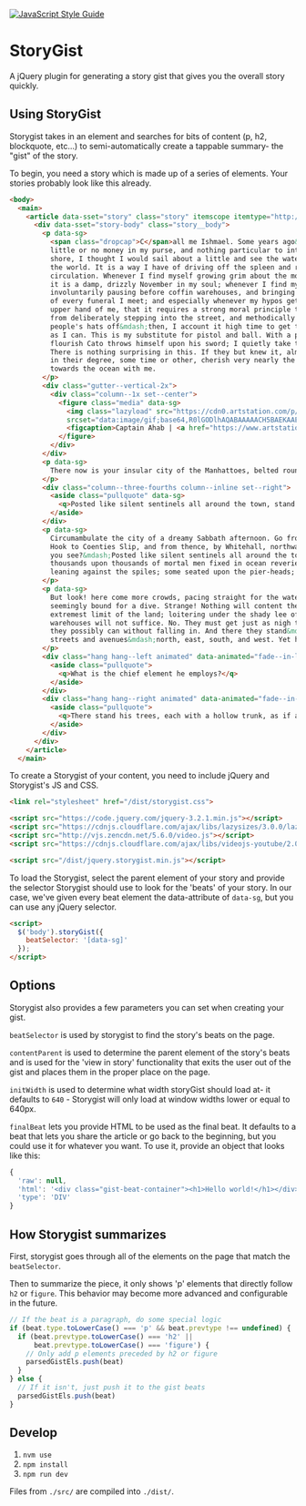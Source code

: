 [![JavaScript Style Guide](https://img.shields.io/badge/code_style-standard-brightgreen.svg)](https://standardjs.com)

# StoryGist
A jQuery plugin for generating a story gist that gives you the overall story quickly.

## Using StoryGist
Storygist takes in an element and searches for bits of content (p, h2, blockquote, etc...) to semi-automatically create a tappable summary- the "gist" of the story.

To begin, you need a story which is made up of a series of elements. Your stories probably look like this already.

```html
<body>
  <main>
    <article data-sset="story" class="story" itemscope itemtype="http://schema.org/NewsArticle">
      <div data-sset="story-body" class="story__body">
        <p data-sg>
          <span class="dropcap">C</span>all me Ishmael. Some years ago&mdash;never mind how long precisely&mdash;having
          little or no money in my purse, and nothing particular to interest me on
          shore, I thought I would sail about a little and see the watery part of
          the world. It is a way I have of driving off the spleen and regulating the
          circulation. Whenever I find myself growing grim about the mouth; whenever
          it is a damp, drizzly November in my soul; whenever I find myself
          involuntarily pausing before coffin warehouses, and bringing up the rear
          of every funeral I meet; and especially whenever my hypos get such an
          upper hand of me, that it requires a strong moral principle to prevent me
          from deliberately stepping into the street, and methodically knocking
          people's hats off&mdash;then, I account it high time to get to sea as soon
          as I can. This is my substitute for pistol and ball. With a philosophical
          flourish Cato throws himself upon his sword; I quietly take to the ship.
          There is nothing surprising in this. If they but knew it, almost all men
          in their degree, some time or other, cherish very nearly the same feelings
          towards the ocean with me.
        </p>
        <div class="gutter--vertical-2x">
          <div class="column--1x set--center">
            <figure class="media" data-sg>
              <img class="lazyload" src="https://cdn0.artstation.com/p/assets/images/images/001/211/240/large/carlos-caminha-mobydick-ahab.jpg?1442278402" data-srcset="https://cdn0.artstation.com/p/assets/images/images/001/211/240/large/carlos-caminha-mobydick-ahab.jpg?1442278402"
              srcset="data:image/gif;base64,R0lGODlhAQABAAAAACH5BAEKAAEALAAAAAABAAEAAAICTAEAOw==" alt="Alt Text">
              <figcaption>Captain Ahab | <a href="https://www.artstation.com/artwork/98doQ">Carlos Caminha</a></figcaption>
            </figure>
          </div>
        </div>
        <p data-sg>
          There now is your insular city of the Manhattoes, belted round by wharves as Indian isles by coral reefs&mdash;commerce surrounds it with her surf. Right and left, the streets take you waterward. Its extreme downtown is the battery, where that noble mole is washed by waves, and cooled by breezes, which a few hours previous were out of sight of land. Look at the crowds of water-gazers there.
        </p>
        <div class="column--three-fourths column--inline set--right">
          <aside class="pullquote" data-sg>
            <q>Posted like silent sentinels all around the town, stand thousands upon thousands of mortal men fixed in ocean reveries.</q>
          </aside>
        </div>
        <p data-sg>
          Circumambulate the city of a dreamy Sabbath afternoon. Go from Corlears
          Hook to Coenties Slip, and from thence, by Whitehall, northward. What do
          you see?&mdash;Posted like silent sentinels all around the town, stand
          thousands upon thousands of mortal men fixed in ocean reveries. Some
          leaning against the spiles; some seated upon the pier-heads; some looking over the bulwarks of ships from China; some high aloft in the rigging, as if striving to get a still better seaward peep. But these are all landsmen; of week days pent up in lath and plaster&mdash;tied to counters, nailed to benches, clinched to desks. How then is this? Are the green fields gone? What do they here?
        </p>
        <p data-sg>
          But look! here come more crowds, pacing straight for the water, and
          seemingly bound for a dive. Strange! Nothing will content them but the
          extremest limit of the land; loitering under the shady lee of yonder
          warehouses will not suffice. No. They must get just as nigh the water as
          they possibly can without falling in. And there they stand&mdash;miles of them&mdash;leagues. Inlanders all, they come from lanes and alleys,
          streets and avenues&mdash;north, east, south, and west. Yet here they all unite. Tell me, does the magnetic virtue of the needles of the compasses of all those ships attract them thither?
        </p>
        <div class="hang hang--left animated" data-animated="fade--in-left">
          <aside class="pullquote">
            <q>What is the chief element he employs?</q>
          </aside>
        </div>
        <div class="hang hang--right animated" data-animated="fade--in-right">
          <aside class="pullquote">
            <q>There stand his trees, each with a hollow trunk, as if a hermit and a crucifix were within; and here sleeps his meadow, and there sleep his cattle; and up from yonder cottage goes a sleepy smoke.</q>
          </aside>
        </div>
      </div>
    </article>
  </main>
```

To create a Storygist of your content, you need to include jQuery and Storygist's JS and CSS.

```html
<link rel="stylesheet" href="/dist/storygist.css">

<script src="https://code.jquery.com/jquery-3.2.1.min.js"></script>
<script src="https://cdnjs.cloudflare.com/ajax/libs/lazysizes/3.0.0/lazysizes.min.js"></script>
<script src="http://vjs.zencdn.net/5.6.0/video.js"></script>
<script src="https://cdnjs.cloudflare.com/ajax/libs/videojs-youtube/2.0.8/Youtube.min.js"></script>

<script src="/dist/jquery.storygist.min.js"></script>
```

To load the Storygist, select the parent element of your story and provide the selector Storygist should use to look for the 'beats' of your story. In our case, we've given every beat element the data-attribute of `data-sg`, but you can use any jQuery selector.

```html
<script>
  $('body').storyGist({
    beatSelector: '[data-sg]'
  });
</script>
```

## Options
Storygist also provides a few parameters you can set when creating your gist.

`beatSelector` is used by storygist to find the story's beats on the page.

`contentParent` is used to determine the parent element of the story's beats and is used for the 'view in story' functionality that exits the user out of the gist and places them in the proper place on the page.

`initWidth` is used to determine what width storyGist should load at- it defaults to `640` - Storygist will only load at window widths lower or equal to 640px.

`finalBeat` lets you provide HTML to be used as the final beat. It defaults to a beat that lets you share the article or go back to the beginning, but you could use it for whatever you want. To use it, provide an object that looks like this:

```js
{
  'raw': null,
  'html': '<div class="gist-beat-container"><h1>Hello world!</h1></div>',
  'type': 'DIV'
}
```

## How Storygist summarizes
First, storygist goes through all of the elements on the page that match the `beatSelector`.

Then to summarize the piece, it only shows 'p' elements that directly follow `h2` or `figure`. This behavior may become more advanced and configurable in the future.

```js
// If the beat is a paragraph, do some special logic
if (beat.type.toLowerCase() === 'p' && beat.prevtype !== undefined) {
  if (beat.prevtype.toLowerCase() === 'h2' ||
      beat.prevtype.toLowerCase() === 'figure') {
    // Only add p elements preceded by h2 or figure
    parsedGistEls.push(beat)
  }
} else {
  // If it isn't, just push it to the gist beats
  parsedGistEls.push(beat)
}
```

## Develop

1. `nvm use`
2. `npm install`
3. `npm run dev`

Files from `./src/` are compiled into `./dist/`.
